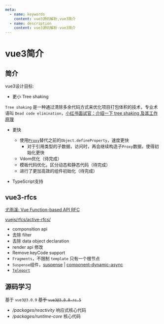 ```yaml
---
meta:
  - name: keywords
    content: vue3源码解析,vue3简介
  - name: description
    content: vue3源码解析-vue3简介
---
```


# vue3简介

## 简介

vue3设计目标: 

* 更小 Tree shaking

`Tree shaking` 是一种通过清除多余代码方式来优化项目打包体积的技术，专业术语叫 `Dead code elimination`，[小红书面试官：介绍一下 tree shaking 及其工作原理](https://segmentfault.com/a/1190000038962700)

* 更快
    * 使用[`Proxy`](./vue3-reactive.html#createreactiveobject)替代之前的`Object.defineProperty`，速度更快
        * 对于引用类型的子数据，访问时，再会继续构造子`Proxy`数据，使得初始化更快
    * Vdom优化（待完成）
    * 模板代码优化，区分动态和静态代码（待完成）
    * 进行了更加高效的组件初始化（待完成）

* TypeScript支持

## vue3-rfcs

[尤雨溪: Vue Function-based API RFC](https://zhuanlan.zhihu.com/p/68477600)

[vuejs/rfcs/active-rfcs/](https://github.com/vuejs/rfcs/tree/master/active-rfcs)

* componsition api
* 去除 filter
* 去除 data object declaration
* render api 修改
* Remove keyCode support 
* `Fragments`，不限制 `template` 只有一个根节点
* `Suspense`组件，[suspense](https://v3.vuejs.org/guide/migration/suspense.html) | [component-dynamic-async](https://v3.vuejs.org/guide/component-dynamic-async.html#using-with-suspense)
* [`Teleport`](https://v3.cn.vuejs.org/guide/teleport.html#teleport)

<ImgWithBase src="/sharp/vue3-rfcs-1.webp" alt="vscode-multi-column" styleData="width:100%;max-width:1200px;"/>
<ImgWithBase src="/sharp/vue3-rfcs-2.webp" alt="vscode-multi-column" styleData="width:100%;max-width:1200px;"/>


## 源码学习

基于 `vue3@3.0.9` ~~基于 `vue3@3.0.0-rc.5`~~


* */packages/reactivity* 响应式核心代码
* */packages/runtime-core* 核心代码
